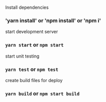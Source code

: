 Install dependencies

### 'yarn install' or 'npm install' or 'npm i'

start development server

### `yarn start` or `npm start`

start unit testing

### `yarn test` or `npm test`

create build files for deploy

### `yarn build` or `npm start build`
